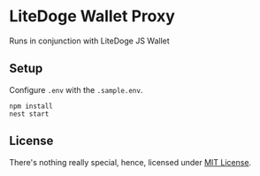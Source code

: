 # LiteDoge Wallet Proxy

Runs in conjunction with LiteDoge JS Wallet

## Setup

Configure `.env` with the `.sample.env`.

```
npm install
nest start
```

## License

There's nothing really special, hence, licensed under [MIT License](LICENSE).
